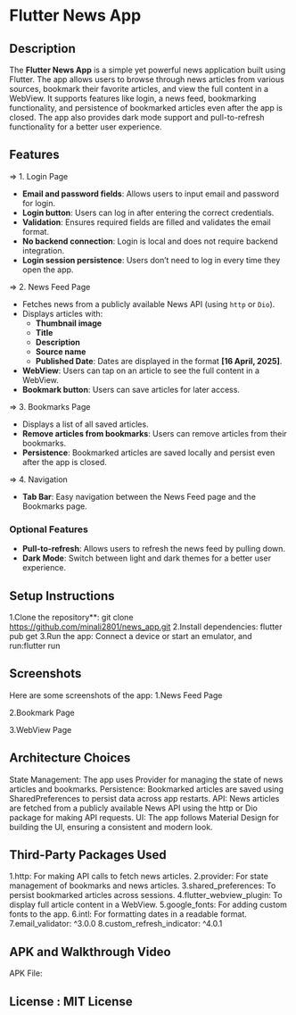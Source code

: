 # Flutter News App

## Description

The **Flutter News App** is a simple yet powerful news application built using Flutter. The app allows users to browse through news articles from various sources, bookmark their favorite articles, and view the full content in a WebView. It supports features like login, a news feed, bookmarking functionality, and persistence of bookmarked articles even after the app is closed. The app also provides dark mode support and pull-to-refresh functionality for a better user experience.

## Features

=> 1. Login Page
- **Email and password fields**: Allows users to input email and password for login.
- **Login button**: Users can log in after entering the correct credentials.
- **Validation**: Ensures required fields are filled and validates the email format.
- **No backend connection**: Login is local and does not require backend integration.
- **Login session persistence**: Users don’t need to log in every time they open the app.

=> 2. News Feed Page
- Fetches news from a publicly available News API (using `http` or `Dio`).
- Displays articles with:
  - **Thumbnail image**
  - **Title**
  - **Description**
  - **Source name**
  - **Published Date**: Dates are displayed in the format **[16 April, 2025]**.
- **WebView**: Users can tap on an article to see the full content in a WebView.
- **Bookmark button**: Users can save articles for later access.

=> 3. Bookmarks Page
- Displays a list of all saved articles.
- **Remove articles from bookmarks**: Users can remove articles from their bookmarks.
- **Persistence**: Bookmarked articles are saved locally and persist even after the app is closed.

=> 4. Navigation
- **Tab Bar**: Easy navigation between the News Feed page and the Bookmarks page.

### Optional Features
- **Pull-to-refresh**: Allows users to refresh the news feed by pulling down.
- **Dark Mode**: Switch between light and dark themes for a better user experience.

## Setup Instructions

   1.Clone the repository**:
   git clone https://github.com/minali2801/news_app.git
   2.Install dependencies:
   flutter pub get
   3.Run the app:
   Connect a device or start an emulator, and run:flutter run
## Screenshots
   Here are some screenshots of the app:
   1.News Feed Page

   2.Bookmark Page

   3.WebView Page  

## Architecture Choices
   State Management: The app uses Provider for managing the state of news articles and bookmarks.
   Persistence: Bookmarked articles are saved using SharedPreferences to persist data across app restarts.
   API: News articles are fetched from a publicly available News API using the http or Dio package for making API requests.
   UI: The app follows Material Design for building the UI, ensuring a consistent and modern look.

## Third-Party Packages Used
   1.http: For making API calls to fetch news articles.
   2.provider: For state management of bookmarks and news articles.
   3.shared_preferences: To persist bookmarked articles across sessions.
   4.flutter_webview_plugin: To display full article content in a WebView.
   5.google_fonts: For adding custom fonts to the app.
   6.intl: For formatting dates in a readable format.
   7.email_validator: ^3.0.0
   8.custom_refresh_indicator: ^4.0.1

## APK and Walkthrough Video
   APK File:

## License : MIT License